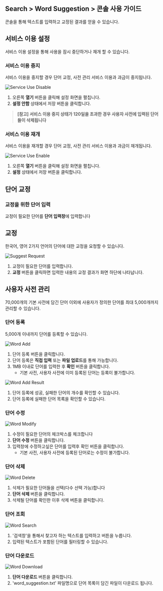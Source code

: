 ## Search > Word Suggestion > 콘솔 사용 가이드

콘솔을 통해 텍스트를 입력하고 교정된 결과를 얻을 수 있습니다.

## 서비스 이용 설정

서비스 이용 설정을 통해 사용을 잠시 중단하거나 재개 할 수 있습니다.

### 서비스 이용 중지

서비스 이용을 중지할 경우 단어 교정, 사전 관리 서비스 이용과 과금이 중지됩니다.

![Service Use Disable](http://static.toastoven.net/prod_word_suggestion/console_guide/service_use_disable.png)

1. 오른쪽 **열기** 버튼을 클릭해 설정 화면을 펼칩니다.
2. **설정 안함** 상태에서 저장 버튼을 클릭합니다.



> **[참고] 서비스 이용 중지 상태가 120일을 초과한 경우 사용자 사전에 입력된 단어들이 삭제됩니다**



### 서비스 이용 재개

서비스 이용을 재개할 경우 단어 교정, 사전 관리 서비스 이용과 과금이 재개됩니다.

![Service Use Enable](http://static.toastoven.net/prod_word_suggestion/console_guide/service_use_enable.png)

1. 오른쪽 **열기** 버튼을 클릭해 설정 화면을 펼칩니다.
2. **설정** 상태에서 저장 버튼을 클릭합니다.

## 단어 교정


### 교정을 위한 단어 입력

교정이 필요한 단어를 **단어 입력창**에 입력합니다

## 교정

한국어, 영어 2가지 언어의 단어에 대한 교정을 요청할 수 있습니다.

![Suggest Request](http://static.toastoven.net/prod_word_suggestion/console_guide/suggest_request.png)

1. 교정이 필요한 단어를 입력합니다.
2. **교정** 버튼을 클릭하면 입력한 내용의 교정 결과가 화면 하단에 나타납니다.

## 사용자 사전 관리

70,000개의 기본 사전에 담긴 단어 이외에 사용자가 정의한 단어를 최대 5,000개까지 관리할 수 있습니다.

### 단어 등록

5,000개 이내까지 단어를 등록할 수 있습니다.

![Word Add](http://static.toastoven.net/prod_word_suggestion/console_guide/word_add_1.png)

1. 단어 등록 버튼을 클릭합니다.
2. 단어 등록은 **직접 입력** 또는 **파일 업로드**를 통해 가능합니다.
3. 1MB 이내로 단어를 입력한 후 **확인** 버튼을 클릭합니다.
   - 기본 사전, 사용자 사전에 이미 등록된 단어는 등록이 불가합니다.
   
![Word Add Result](http://static.toastoven.net/prod_word_suggestion/console_guide/word_add_result.png)
1. 단어 등록에 성공, 실패한 단어의 개수를 확인할 수 있습니다.
2. 단어 등록에 실패한 단어 목록을 확인할 수 있습니다.

### 단어 수정

![Word Modify](http://static.toastoven.net/prod_word_suggestion/console_guide/word_modify.png)

1. 수정이 필요한 단어의 체크박스를 체크합니다
2. **단어 수정** 버튼을 클릭합니다.
3. 입력창에 수정하고싶은 단어를 입력후 확인 버튼을 클릭합니다.
    - 기본 사전, 사용자 사전에 등록된 단어로는 수정이 불가합니다.

### 단어 삭제

![Word Delete](http://static.toastoven.net/prod_word_suggestion/console_guide/word_delete.png)

1. 삭제가 필요한 단어들을 선택(다수 선택 가능)합니다
2. **단어 삭제** 버튼을 클릭합니다.
3. 삭제될 단어를 확인한 이후 삭제 버튼을 클릭합니다.


### 단어 조회

![Word Search](http://static.toastoven.net/prod_word_suggestion/console_guide/word_search.png)

1. '검색창'을 통해서 찾고자 하는 텍스트를 입력하고 버튼을 누릅니다.
2. 입력된 텍스트가 포함된 단어를 필터링할 수 있습니다.

### 단어 다운로드

![Word Download](http://static.toastoven.net/prod_word_suggestion/console_guide/word_download.png)

1. **단어 다운로드** 버튼을 클릭합니다.
2. 'word_suggestion.txt' 파일명으로 단어 목록이 담긴 파일이 다운로드 됩니다.





